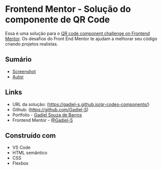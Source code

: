 # Frontend Mentor - Solução do componente de QR Code

Essa é uma solução para o [QR code component challenge on Frontend Mentor](https://www.frontendmentor.io/challenges/qr-code-component-iux_sIO_H).
Os desafios do Front End Mentor te ajudam a melhorar seu código criando projetos realistas.

## Sumário

- [Screenshot](./src/imagens/capa-projeto-qr-code-components.jpeg)
- [Autor](Gadiel-S)

## Links

- URL da solução: (https://gadiel-s.github.io/qr-codes-components/)
- Github: (https://github.com/Gadiel-S)
- Portfolio - [Gadiel Souza de Barros](https://gadiel-s.github.io/meu-portfolio/)
- Frontend Mentor - [@Gadiel-S](https://www.frontendmentor.io/profile/Gadiel-S)

## Construído com

- VS Code
- HTML semântico
- CSS
- Flexbox
